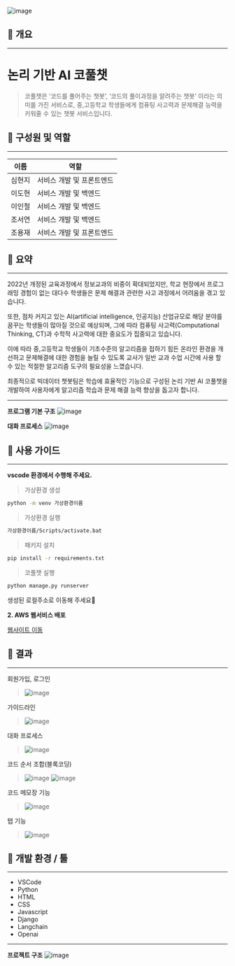 ![image](https://github.com/makeflower99/chatbot_gptAPI/assets/155403618/1a91dbf0-4081-4a60-9abf-9e47b381c0a2)

## 📌 개요

---

# 논리 기반 AI 코풀챗 
>코풀챗은 ‘코드를 풀어주는 챗봇’, ‘코드의 풀이과정을 알려주는 챗봇’ 이라는 의미를 가진 서비스로, 중,고등학교 학생들에게 컴퓨팅 사고력과 문제해결 능력을 키워줄 수 있는 챗봇 서비스입니다.





## 📌 **구성원 및 역할**

---
| 이름 | 역할 | 
| --- | --- |
| 심현지 | 서비스 개발 및 프론트엔드 | 
| 이도현 | 서비스 개발 및 백엔드 |
| 이인철 | 서비스 개발 및 백엔드 | 
| 조서연 | 서비스 개발 및 백엔드 | 
| 조용재 |서비스 개발 및 프론트엔드 |




## 📌 요약

---
2022년 개정된 교육과정에서 정보교과의 비중이 확대되었지만, 학교 현장에서 프로그래밍 경험이 없는 대다수 학생들은 문제 해결과 관련한 사고 과정에서 어려움을 겪고 있습니다.

또한, 점차 커지고 있는 AI(artificial intelligence, 인공지능) 산업규모로 해당 분야를 꿈꾸는 학생들이 많아질 것으로 예상되며, 그에 따라 컴퓨팅 사고력(Computational Thinking, CT)과 수학적 사고력에 대한 중요도가 집중되고 있습니다.

이에 따라 중,고등학교 학생들이 기초수준의 알고리즘을 접하기 힘든 온라인 환경을 개선하고 문제해결에 대한 경험을 늘릴 수 있도록 교사가 일반 교과 수업 시간에 사용 할 수 있는 적절한 알고리즘 도구의 필요성을 느꼈습니다.

최종적으로  빅데이터 챗봇팀은 학습에 효율적인 기능으로 구성된 논리 기반 AI 코풀챗을 개발하여 사용자에게 알고리즘 학습과 문제 해결 능력 향상을 돕고자 합니다.

---

**프로그램 기본 구조**
![image](https://github.com/makeflower99/chatbot_gptAPI/assets/99801524/a69d458a-12a6-4aec-b23f-2fdc3d84b573)


**대화 프로세스**
![image](https://github.com/makeflower99/chatbot_gptAPI/assets/99801524/66aacfb3-cc9f-4361-b75b-74ac5e2c9940)




## 📌 사용 가이드
---

**vscode 환경에서 수행해 주세요.**
   

>가상환경 생성

```bash
python -m venv 가상환경이름
```
>가상환경 실행
```bash
가상환경이름/Scripts/activate.bat
```
>패키지 설치
```bash
pip install -r requirements.txt
```
>코풀챗 실행
```bash
python manage.py runserver
```

생성된 로컬주소로 이동해 주세요🚀

**2. AWS 웹서비스 배포**

[웹사이트 이동](http://ec2-13-209-12-198.ap-northeast-2.compute.amazonaws.com/)



## 📌 결과

---

회원가입, 로그인
>![image](https://github.com/makeflower99/chatbot_gptAPI/assets/99801524/9cd4b1ce-df5b-4ccb-8552-b7296855db83)

가이드라인
>![image](https://github.com/makeflower99/chatbot_gptAPI/assets/99801524/1c5d31e0-c302-4604-a4c7-1ab11128bfdc)

대화 프로세스
>![image](https://github.com/makeflower99/chatbot_gptAPI/assets/99801524/ea427a4e-8f94-426e-926e-1748f002f7c7)

코드 순서 조합(블록코딩)
>![image](https://github.com/makeflower99/chatbot_gptAPI/assets/99801524/70e02718-0a10-4377-be04-5f886c1d2050)
>![image](https://github.com/makeflower99/chatbot_gptAPI/assets/99801524/19d03bef-5aad-497d-913e-8682b1d6c0f5)

코드 메모장 기능
>![image](https://github.com/makeflower99/chatbot_gptAPI/assets/99801524/1c5388e1-92ef-4afa-8a18-bcda4c3ba947)

탭 기능
> ![image](https://github.com/makeflower99/chatbot_gptAPI/assets/99801524/6d591dfa-6df1-45a9-a001-164cf051eb01)




## 📌 개발 환경 / 툴

---

- VSCode
- Python
- HTML
- CSS
- Javascript
- Django 
- Langchain
- Openai

---
**프로젝트 구조**
![image](https://github.com/makeflower99/chatbot_gptAPI/assets/95970422/396944bd-7b47-4fe9-a6e0-8c0cfbf2aef9)

